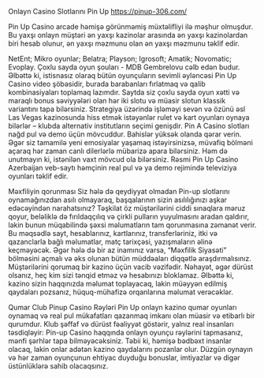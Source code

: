 
Onlayn Casino Slotlarını Pin Up https://pinup-306.com/ 

Pin Up Casino arcade həmişə görünməmiş müxtəlifliyi ilə məşhur olmuşdur. Bu yaxşı onlayn müştəri ən yaxşı kazinolar arasında ən yaxşı kazinolardan biri hesab olunur, ən yaxşı məzmunu olan ən yaxşı məzmunu təklif edir.

NetEnt;
Mikro oyunlar;
Belatra;
Playson;
Igrosoft;
Amatik;
Novomatic;
Evoplay.
Çoxlu sayda oyun şouları - MDB Gembrelovu cəlb edən budur. Əlbəttə ki, istisnasız olaraq bütün oyunçuların sevimli əyləncəsi Pin Up Casino video şöbəsidir, burada barabanları fırlatmaq və qalib kombinasiyaları toplamaq lazımdır. Saytda siz çoxlu sayda oyun xətti və maraqlı bonus səviyyələri olan hər iki slotu və müasir slotun klassik variantını tapa bilərsiniz. Strategiya üzərində işləməyi sevən və özünü əsl Las Vegas kazinosunda hiss etmək istəyənlər rulet və kart oyunları oynaya bilərlər – klubda alternativ institutların seçimi genişdir. Pin A Casino slotları nağd pul və demo üçün mövcuddur. Bahislər yüksək olanda qərar verin. Əgər siz tamamilə yeni emosiyalar yaşamaq istəyirsinizsə, müvafiq bölməni açaraq hər zaman canlı dilerlərlə mübarizə apara bilərsiniz. Həm də unutmayın ki, istənilən vaxt mövcud ola bilərsiniz. Rəsmi Pin Up Casino Azerbaijan veb-saytı həmçinin real pul və ya demo rejimində televiziya oyunları təklif edir.

Məxfiliyin qorunması
Siz hələ də qeydiyyat olmadan Pin-up slotlarını oynamağınızdan asılı olmayaraq, başqalarının sizin asılılığınızı aşkar edəcəyindən narahatsınız? Təşkilat öz müştərilərini ciddi sınaqlara məruz qoyur, beləliklə də fırıldaqçılıq və çirkli pulların yuyulmasını aradan qaldırır, lakin bunun müqabilində şəxsi məlumatların tam qorunmasına zəmanət verir. Bu məqsədlə sayt, hesablarınız, kartlarınız, transferləriniz, itki və qazanclarla bağlı məlumatlar, matç tarixçəsi, yazışmaların əlinə keçməyəcək. Əgər hələ də bir az inamınız varsa, “Məxfilik Siyasəti” bölməsini açmalı və əks olunan bütün müddəaları diqqətlə araşdırmalısınız. Müştərilərini qorumaq bir kazino üçün vacib vəzifədir. Nəhayət, əgər dürüst olsanız, heç kim sizi tənqid etməz və hesabınızı bloklamaz. Əlbəttə ki, kazino sizin haqqınızda məlumat toplayacaq, lakin müəyyən edilmiş qaydaları pozsanız, hüquq-mühafizə orqanlarına məlumat verəcəklər.

Qumar Club Pinup Casino Rəyləri
Pin Up onlayn kazino qumar oyunları oynamaq və real pul mükafatları qazanmaq imkanı olan müasir və etibarlı bir qurumdur. Klub şəffaf və dürüst fəaliyyət göstərir, yalnız real insanları təsdiqləyir: Pin-up Casino haqqında onlayn oyunçu rəylərini tapmasanız, mənfi şərhlər tapa bilməyəcəksiniz. Təbii ki, həmişə bədbəxt insanlar olacaq, lakin onlar adətən kazino qaydalarını pozanlar olur. Düzgün oynayın və hər zaman oyunçunun ehtiyac duyduğu bonuslar, imtiyazlar və digər üstünlüklərə sahib olacaqsınız.
